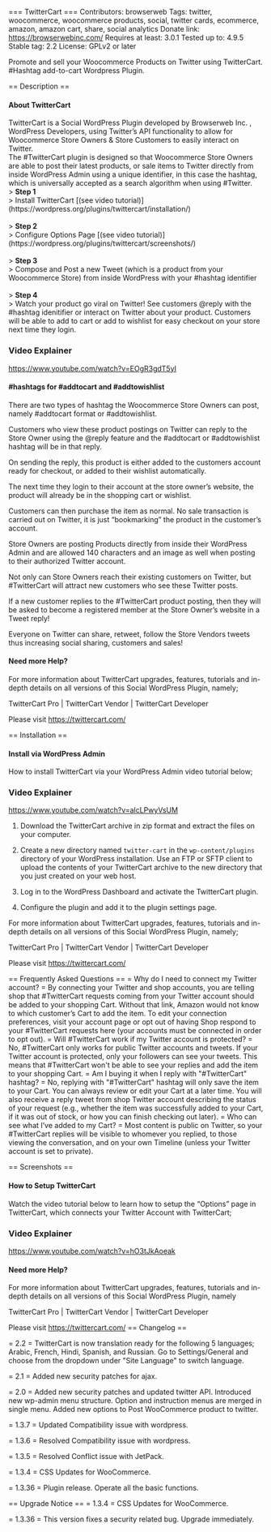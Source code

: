 === TwitterCart ===
Contributors: browserweb
Tags: twitter, woocommerce, woocommerce products, social, twitter cards, ecommerce, amazon, amazon cart, share, social analytics
Donate link: https://browserwebinc.com/
Requires at least: 3.0.1
Tested up to: 4.9.5
Stable tag: 2.2
License: GPLv2 or later

Promote and sell your Woocommerce Products on Twitter using TwitterCart. #Hashtag add-to-cart Wordpress Plugin.

== Description ==
<h4>About TwitterCart</h4>
TwitterCart is a Social WordPress Plugin developed by Browserweb Inc. , WordPress Developers, using Twitter’s API functionality to allow for Woocommerce Store Owners & Store Customers to easily interact on Twitter.<br>
The #TwitterCart plugin is designed so that Woocommerce Store Owners are able to post their latest products, or sale items to Twitter directly from inside WordPress Admin using a unique identifier, in this case the hashtag, which is universally accepted as a search algorithm when using #Twitter.<br>
> <strong>Step 1</strong><br>
> Install TwitterCart [(see video tutorial)](https://wordpress.org/plugins/twittercart/installation/)<br><br>
> <strong>Step 2</strong><br>
> Configure Options Page [(see video tutorial)](https://wordpress.org/plugins/twittercart/screenshots/)<br><br>
> <strong>Step 3</strong><br>
> Compose and Post a new Tweet (which is a product from your Woocommerce Store) from inside WordPress with your #hashtag identifier<br><br>
> <strong>Step 4</strong><br>
> Watch your product go viral on Twitter!  See customers @reply with the #hashtag idenitifier or interact on Twitter about your product. Customers will be able to add to cart or add to wishlist for easy checkout on your store next time they login.
<h3>Video Explainer</h3>
 
https://www.youtube.com/watch?v=EOgR3gdT5yI

<h4>#hashtags for #addtocart and #addtowishlist</h4>
There are two types of hashtag the Woocommerce Store Owners can post, namely #addtocart format or #addtowishlist.

Customers who view these product postings on Twitter can reply to the Store Owner using the @reply feature and the #addtocart or #addtowishlist hashtag will be in that reply.

On sending the reply, this product is either added to the customers account ready for checkout, or added to their wishlist automatically.

The next time they login to their account at the store owner’s website, the product will already be in the shopping cart or wishlist.<br>

Customers can then purchase the item as normal. No sale transaction is carried out on Twitter, it is just “bookmarking” the product in the customer’s account.<br>

Store Owners are posting Products directly from inside their WordPress Admin and are allowed 140 characters and an image as well when posting to their authorized Twitter account.<br>

Not only can Store Owners reach their existing customers on Twitter, but #TwitterCart will attract new customers who see these Twitter posts.<br>

If a new customer replies to the #TwitterCart product posting, then they will be asked to become a registered member at the Store Owner’s website in a Tweet reply!<br>

Everyone on Twitter can share, retweet, follow the Store Vendors tweets thus increasing social sharing, customers and sales!<br>


<h4>Need more Help?</h4>
For more information about TwitterCart upgrades, features, tutorials and in-depth details on all versions of this Social WordPress Plugin, namely;

TwitterCart Pro   |   TwitterCart Vendor   |   TwitterCart Developer

Please visit https://twittercart.com/

== Installation ==
<h4>Install via WordPress Admin</h4>
How to install TwitterCart via your WordPress Admin video tutorial below;
<h3>Video Explainer</h3>
  
https://www.youtube.com/watch?v=alcLPwyVsUM

1.	Download the TwitterCart archive in zip format and
	extract the files on your computer. 

2.	Create a new directory named `twitter-cart` in the `wp-content/plugins`
	directory of your WordPress installation. Use an FTP or SFTP client to
	upload the contents of your TwitterCart archive to the new directory
	that you just created on your web host.

3.	Log in to the WordPress Dashboard and activate the TwitterCart plugin.

4.	Configure the plugin and add it to the plugin settings page.

For more information about TwitterCart upgrades, features, tutorials and in-depth details on all versions of this Social WordPress Plugin, namely;

TwitterCart Pro   |   TwitterCart Vendor   |   TwitterCart Developer

Please visit https://twittercart.com/

== Frequently Asked Questions ==
= Why do I need to connect my Twitter account? =
By connecting your Twitter and shop accounts, you are telling shop that #TwitterCart requests coming from your Twitter account should be added to your shopping Cart. Without that link, Amazon would not know to which customer’s Cart to add the item. To edit your connection preferences, visit your account page or opt out of having Shop respond to your #TwitterCart requests here (your accounts must be connected in order to opt out).
= Will #TwitterCart work if my Twitter account is protected? =
No, #TwitterCart only works for public Twitter accounts and tweets. If your Twitter account is protected, only your followers can see your tweets. This means that #TwitterCart won't be able to see your replies and add the item to your shopping Cart.
= Am I buying it when I reply with "#TwitterCart" hashtag? =
No, replying with "#TwitterCart" hashtag will only save the item to your Cart. You can always review or edit your Cart at a later time. You will also receive a reply tweet from shop Twitter account describing the status of your request (e.g., whether the item was successfully added to your Cart, if it was out of stock, or how you can finish checking out later).
= Who can see what I’ve added to my Cart? =
Most content is public on Twitter, so your #TwitterCart replies will be visible to whomever you replied, to those viewing the conversation, and on your own Timeline (unless your Twitter account is set to private).

== Screenshots ==
<h4>How to Setup TwitterCart</h4>
Watch the  video tutorial below to learn how to setup the “Options” page in TwitterCart, which connects your Twitter Account with TwitterCart;<br>
<h3>Video Explainer</h3>
 
https://www.youtube.com/watch?v=hO3tJkAoeak
<h4>Need more Help?</h4>
For more information about TwitterCart upgrades, features, tutorials and in-depth details on all versions of this Social WordPress Plugin, namely

TwitterCart Pro   |   TwitterCart Vendor   |   TwitterCart Developer

Please visit https://twittercart.com/
== Changelog ==

= 2.2 =
TwitterCart is now translation ready for the following 5 languages; Arabic, French, Hindi, Spanish, and Russian. Go to Settings/General and choose from the dropdown under "Site Language" to switch language.

= 2.1 =
Added new security patches for ajax.

= 2.0 =
Added new security patches and updated twitter API.
Introduced new wp-admin menu structure.
Option and instruction menus are merged in single menu.
Added new options to Post WooCommerce product to twitter.

= 1.3.7 =
Updated Compatibility issue with wordpress.

= 1.3.6 =
Resolved Compatibility issue with wordpress.

= 1.3.5 =
Resolved Conflict issue with JetPack.

= 1.3.4 =
CSS Updates for WooCommerce.

= 1.3.36 =
Plugin release. Operate all the basic functions.

== Upgrade Notice ==
= 1.3.4 =
CSS Updates for WooCommerce.

= 1.3.36 =
This version fixes a security related bug. Upgrade immediately.